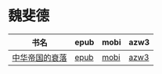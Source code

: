 # 魏斐德

| 书名 | epub | mobi | azw3 |
| --- | --- | --- | --- |
| [中华帝国的衰落](http://ct.dalanmei.com/f/31084289-571987563-7d60ba) | [epub](http://ct.dalanmei.com/f/31084289-571987563-7d60ba) | [mobi](http://ct.dalanmei.com/f/31084289-571561320-32ad94) | [azw3](http://ct.dalanmei.com/f/31084289-572212238-7fd99e) |

